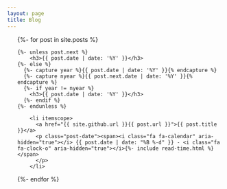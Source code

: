 ```yaml
---
layout: page
title: Blog
---
```


<ul class="posts">
  {%- for post in site.posts %}

    {%- unless post.next %}
        <h3>{{ post.date | date: '%Y' }}</h3>
    {%- else %}
      {%- capture year %}{{ post.date | date: '%Y' }}{% endcapture %}
      {%- capture nyear %}{{ post.next.date | date: '%Y' }}{% endcapture %}
      {%- if year != nyear %}
        <h3>{{ post.date | date: '%Y' }}</h3>
      {%- endif %}
    {%- endunless %}

        <li itemscope>
          <a href="{{ site.github.url }}{{ post.url }}">{{ post.title }}</a>
          <p class="post-date"><span><i class="fa fa-calendar" aria-hidden="true"></i> {{ post.date | date: "%B %-d" }} - <i class="fa fa-clock-o" aria-hidden="true"></i>{%- include read-time.html %}</span>
          </p>
        </li>
  {%- endfor %}
      </ul>